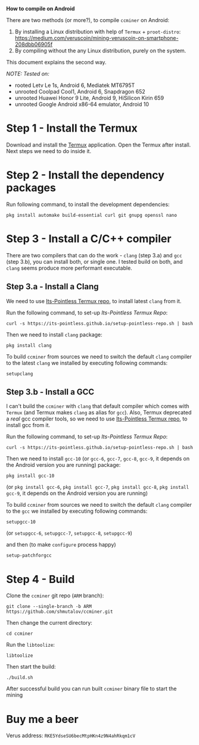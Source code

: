 **How to compile on Android**

There are two methods (or more?), to compile `ccminer` on Android:

1. By installing a Linux distribution with help of `Termux` + `proot-distro`: https://medium.com/veruscoin/mining-veruscoin-on-smartphone-208dbb06905f
2. By compiling without the any Linux distribution, purely on the system. 

This document explains the second way.

*NOTE: Tested on:*
+ rooted Letv Le 1s, Android 6, Mediatek MT6795T
+ unrooted Coolpad Cool1, Android 6, Snapdragon 652
+ unrooted Huawei Honor 9 Lite, Android 9, HiSilicon Kirin 659
+ unrooted Google Android x86-64 emulator, Android 10

# Step 1 - Install the Termux

Download and install the [Termux](https://play.google.com/store/apps/details?id=com.termux) application.
Open the Termux after install. Next steps we need to do inside it.

# Step 2 - Install the dependency packages

Run following command, to install the development dependencies:

`pkg install automake build-essential curl git gnupg openssl nano`

# Step 3 - Install a C/C++ compiler

There are two compilers that can do the work - `clang` (step 3.a) and `gcc` (step 3.b), you can install both, or single one. 
I tested build on both, and `clang` seems produce more performant executable.

## Step 3.a - Install a Clang

We need to use [Its-Pointless Termux repo](https://github.com/its-pointless/gcc_termux), to install latest `clang` from it.

Run the following command, to set-up _Its-Pointless Termux Repo_:

`curl -s https://its-pointless.github.io/setup-pointless-repo.sh | bash`

Then we need to install `clang` package:

`pkg install clang`

To build `ccminer` from sources we need to switch the default `clang` compiler to the latest `clang` we installed by executing following commands:

`setupclang`

## Step 3.b - Install a GCC 

I can't build the `ccminer` with `clang` that default compiler which comes with `Termux` (and Termux makes `clang` as alias for `gcc`). 
Also, Termux deprecated a _real_ gcc compiler tools, so we need to use [Its-Pointless Termux repo](https://github.com/its-pointless/gcc_termux), to install gcc from it.

Run the following command, to set-up _Its-Pointless Termux Repo_:

`curl -s https://its-pointless.github.io/setup-pointless-repo.sh | bash`

Then we need to install `gcc-10` (or `gcc-6`, `gcc-7`, `gcc-8`, `gcc-9`, it depends on the Android version you are running) package:

`pkg install gcc-10`

(or `pkg install gcc-6`, `pkg install gcc-7`, `pkg install gcc-8`, `pkg install gcc-9`, it depends on the Android version you are running)

To build `ccminer` from sources we need to switch the default `clang` compiler to the `gcc` we installed by executing following commands:

`setupgcc-10`

(or `setupgcc-6`, `setupgcc-7`, `setupgcc-8`, `setupgcc-9`)

and then (to make `configure` process happy)

`setup-patchforgcc`

# Step 4 - Build

Clone the `ccminer` git repo (`ARM` branch):

`git clone --single-branch -b ARM https://github.com/shmutalov/ccminer.git`

Then change the current directory:

`cd ccminer`

Run the `libtoolize`:

`libtoolize`

Then start the build:

`./build.sh`

After successful build you can run built `ccminer` binary file to start the mining

# Buy me a beer

Verus address: `RKE5YdseSU6becMtpHKn4z9N4ahRkqm1cV`